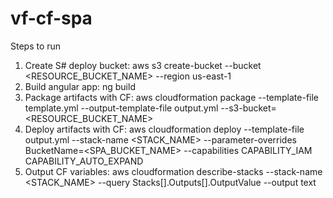 # vf-cf-spa

Steps to run

1.  Create S# deploy bucket: aws s3 create-bucket --bucket <RESOURCE_BUCKET_NAME> --region us-east-1
2.  Build angular app: ng build
3.  Package artifacts with CF: aws cloudformation package --template-file template.yml --output-template-file output.yml --s3-bucket=<RESOURCE_BUCKET_NAME>
4.  Deploy artifacts with CF: aws cloudformation deploy --template-file output.yml --stack-name <STACK_NAME> --parameter-overrides BucketName=<SPA_BUCKET_NAME> --capabilities CAPABILITY_IAM CAPABILITY_AUTO_EXPAND
5.  Output CF variables: aws cloudformation describe-stacks --stack-name <STACK_NAME> --query Stacks[].Outputs[].OutputValue --output text
